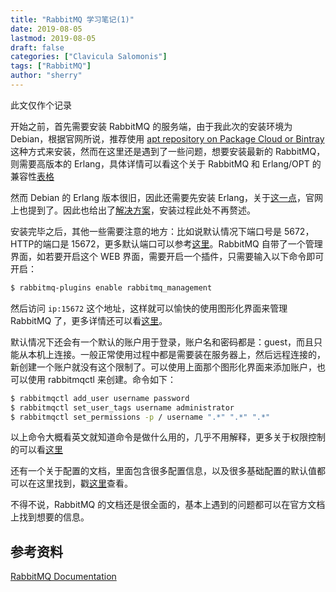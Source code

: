 ```yaml
---
title: "RabbitMQ 学习笔记(1)" 
date: 2019-08-05
lastmod: 2019-08-05
draft: false
categories: ["Clavicula Salomonis"]
tags: ["RabbitMQ"]
author: "sherry"
---
```

此文仅作个记录

开始之前，首先需要安装 RabbitMQ 的服务端，由于我此次的安装环境为 Debian，根据官网所说，推荐使用 [apt repository on Package Cloud or Bintray](https://www.rabbitmq.com/install-debian.html#apt)这种方式来安装，然而在这里还是遇到了一些问题，想要安装最新的 RabbitMQ，则需要高版本的 Erlang，具体详情可以看这个关于 RabbitMQ 和 Erlang/OPT 的兼容性[表格](https://www.rabbitmq.com/which-erlang.html#compatibility-matrix)

<!--more-->

然而 Debian 的 Erlang 版本很旧，因此还需要先安装 Erlang，关于[这一点](https://www.rabbitmq.com/which-erlang.html#debian)，官网上也提到了。因此也给出了[解决方案](https://www.rabbitmq.com/install-debian.html#erlang-repositories)，安装过程此处不再赘述。

安装完毕之后，其他一些需要注意的地方：比如说默认情况下端口号是 5672，HTTP的端口是 15672，更多默认端口可以参考[这里](https://www.rabbitmq.com/install-debian.html#ports)。RabbitMQ 自带了一个管理界面，如若要开启这个 WEB 界面，需要开启一个插件，只需要输入以下命令即可开启：

```bash
$ rabbitmq-plugins enable rabbitmq_management
```

然后访问 `ip:15672` 这个地址，这样就可以愉快的使用图形化界面来管理 RabbitMQ 了，更多详情还可以看[这里](https://www.rabbitmq.com/management.html)。

默认情况下还会有一个默认的账户用于登录，账户名和密码都是：guest，而且只能从本机上连接。一般正常使用过程中都是需要装在服务器上，然后远程连接的，新创建一个账户就没有这个限制了。可以使用上面那个图形化界面来添加账户，也可以使用 rabbitmqctl 来创建。命令如下：

```bash
$ rabbitmqctl add_user username password  
$ rabbitmqctl set_user_tags username administrator  
$ rabbitmqctl set_permissions -p / username ".*" ".*" ".*"
```

以上命令大概看英文就知道命令是做什么用的，几乎不用解释，更多关于权限控制的可以看[这里](https://www.rabbitmq.com/access-control.html)

还有一个关于配置的文档，里面包含很多配置信息，以及很多基础配置的默认值都可以在这里找到，戳[这里](https://www.rabbitmq.com/configure.html)查看。

不得不说，RabbitMQ 的文档还是很全面的，基本上遇到的问题都可以在官方文档上找到想要的信息。

## 参考资料

[RabbitMQ Documentation](https://www.rabbitmq.com/documentation.html)